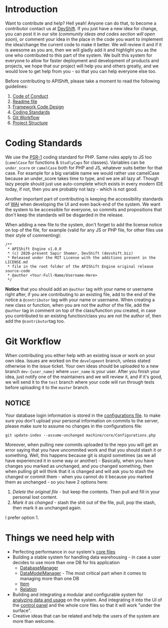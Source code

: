 # Introduction
Want to contribute and help? Hell yeah! Anyone can do that, to become a contributor contact us at [DevShift](https://devshift.biz).
If you just have a new idea for change, you can post it in our site (_community ideas and codes section will open soon_), or comment your idea in the place in the code you want to implement the idea/change the current code to make it better. We will review it and if it is awesome as you are, then we will gladly add it and highlight you as the one who contributed to this part of the system.
We built this system for everyone to allow for faster deployment and development of products and projects, we hope that our project will help you and others greatly, and we would love to get help from you - so that you can help everyone else too.

Before contributing to APIShift, please take a moment to read the following guidelines:
 1. [Code of Conduct](CODE_OF_CONDUCT.md)
 2. [Readme file](README.md)
 3. [Framework Code Design](ARCHITECTURE_AND_DESIGN.md)
 4. [Coding Standards](#coding-standards)
 5. [Git Workflow](#git-workflow)
 6. [Project Structure](#project-structure)

# Coding Standards
We use the [PSR-1](https://www.php-fig.org/psr/psr-1/) coding standard for PHP. Same rules apply to JS too (`camelCase` for functions & `StudlyCaps` for classes).
Variables can be `under_score` or `camelCase` both for PHP and JS, whatever suits better for that case. For example for a big variable name we would rather use camelCase because an under_score takes time to type, and we are all lazy af. Though lazy people should just use auto-complete which exists in every modern IDE today, if not, then you are probably not lazy - which is not good.

Another important part of contributing is keeping the accessibility standards of [WAI](https://www.w3.org/WAI/fundamentals/accessibility-principles/#standards) when developing the UI and even back-end of the system. We want the system to be accessible for everyone, so commits and propositions that don't keep the standards will be disgarded in the release.

When adding a new file to the system, don't forget to add the license notice on top of the file, for example (valid for any JS or PHP file, for other files use their style of commenting):

```
/**
 * APIShift Engine v1.0.0
 * (c) 2020-present Sapir Shemer, DevShift (devshift.biz)
 * Released under the MIT License with the additions present in the LICENSE.md
 * file in the root folder of the APIShift Engine original release source-code
 * @author <Your-Full-Name/Username-Here>
 */
```

**Notice** that you should add an `@author` tag with your name or username right after, if you are contributing to an existing file, add to the end of the notice a `@contributor` tag with your name or username. When creating a new class or function, when you are not the author of the file, add the `@author` tag in comment on top of the class/function you created, in case you contributed to an existing function/class you are not the author of, then add the `@contributor`tag too.

# Git Workflow
When contributing you either help with an existing issue or work on your own idea. Issues are worked on the `development` branch, unless stated otherwise in the issue ticket. Your own ideas should be uploaded to a new branch `dev-{user_name}` where `user_name` is your user. After you finish your idea, just notify one of the maintainers and we will review it, and if it's good, we will send it to the `test` branch where your code will run through tests before uploading it to the `master` branch.

## NOTICE
Your database login information is stored in the [configurations file](machine/core/Configurations.php). to make sure you don't upload your personal information on commits to the server, please make sure to assume no changes in the configurations file:

```git
git update-index --assume-unchanged machine/core/Configurations.php
```

Moreover, when pulling new commits uploaded to the repo you will get an error saying that you have uncommited work and that you should stash it or something. Well, this happens because git is stupid sometimes (as we all have experienced it in some way or another) - Basically, when you have changes you marked as unchanged, and you changed something, then when pulling git will think that it is changed and will ask you to stash the changed or commit them - when you cannot do it because you marked them as unchanged - so you have 2 options here:
1. _Delete the original file_ - but keep the contents. Then pull and fill in your personal lost content.
2. _Mark it as changed_ - stash the shit out of the file, pull, pop the stash, then mark it as unchanged again.

I prefer option 1.

# Things we need help with
 * Perfecting performance in our system's [core files](machine/core)
 * Building a stable system for handling data warehousing - in case a user decides to use more than one DB for his application
    * [DatabaseManager](machine/core/DatabaseManager.php)
    * [DataModelManager](machine/core/DataModelManager.php) - The most critical part when it comes to managing more than one DB
    * [Item](machine/core/Item.php)
    * [Relation](machine/core/Relation.php)
 * Building and integrating a modular and configurable system for [analyzing data and usage](machine/core/Analyzer.php) on the system. And integrating it into the UI of the [control panel](control) and the whole core files so that it will work "under the surface".
 * Creative ideas that can be related and help the users of the system are more than welcome.

